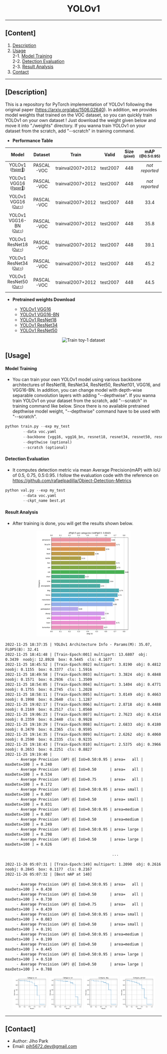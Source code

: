 # <div align="center">YOLOv1</div>

---

## [Content]
1. [Description](#description)   
2. [Usage](#usage)  
2-1. [Model Training](#model-training)  
2-2. [Detection Evaluation](#detection-evaluation)  
2-3. [Result Analysis](#result-analysis)  
3. [Contact](#contact)   

---

## [Description]

This is a repository for PyTorch implementation of YOLOv1 following the original paper (https://arxiv.org/abs/1506.02640). 
In addition, we provides model weights that trained on the VOC dataset, so you can quickly train YOLOv1 on your own dataset ! Just download the weight given below and move it into "./weights" directory. If you wanna train YOLOv1 on your dataset from the scratch, add "--scratch" in training command.


 - **Performance Table**

| Model | Dataset | Train | Valid | Size<br><sup>(pixel) | mAP<br><sup>(@0.5:0.95) | mAP<br><sup>(@0.5) | Params<br><sup>(M) | FLOPs<br><sup>(B) |
| :---: | :---: | :---: | :---: | :---: | :---: | :---: | :---: | :---: | 
| YOLOv1<br><sup>(<u>Paper:page_with_curl:</u>)</br> | PASCAL-VOC | trainval2007+2012 | test2007 | 448 | *not reported* | 63.4 | *not reported* | 40.16 |
| YOLOv1 VGG16<br><sup>(<u>Paper:page_with_curl:</u>)</br> | PASCAL-VOC | trainval2007+2012 | test2007 | 448 | *not reported* | 66.4 | *not reported* | *not reported* |
| YOLOv1 VGG16<br><sup>(<u>Our:star:</u>)</br> | PASCAL-VOC | trainval2007+2012 | test2007 | 448 | 33.4 | 65.3 | 25.49 | 109.50 |
| YOLOv1 VGG16-BN<br><sup>(<u>Our:star:</u>)</br> | PASCAL-VOC | trainval2007+2012 | test2007 | 448 | 35.8 | 67.6 | 25.49 | 109.50 |
| YOLOv1 ResNet18<br><sup>(<u>Our:star:</u>)</br> | PASCAL-VOC | trainval2007+2012 | test2007 | 448 | 39.1 | 68.0 | 21.95 | 18.81 |
| YOLOv1 ResNet34<br><sup>(<u>Our:star:</u>)</br> | PASCAL-VOC | trainval2007+2012 | test2007 | 448 | 45.2 | 71.6 | 32.06 | 29.01 |
| YOLOv1 ResNet50<br><sup>(<u>Our:star:</u>)</br> | PASCAL-VOC | trainval2007+2012 | test2007 | 448 | 44.5 | 73.8 | 35.07 | 32.41 |


 - **Pretrained weights Download**

	- [YOLOv1 VGG16](https://drive.google.com/file/d/1u1Ib8x0_HAqBupHeUNgZSWszDnx4Vaeh/view?usp=share_link)
	- [YOLOv1 VGG16-BN](https://drive.google.com/file/d/1bRPulX9gUztUGrfNxCMBkYfA0tbQz_6H/view?usp=share_link)
	- [YOLOv1 ResNet18](https://drive.google.com/file/d/196eKsDxI69ck5sK1CeHJYHq6dsBR2Crj/view?usp=share_link)
	- [YOLOv1 ResNet34](https://drive.google.com/file/d/1TvTmyIyQO2IFXD9viINm2RCdD74nShha/view?usp=share_link)
	- [YOLOv1 ResNet50](https://drive.google.com/file/d/14jNr6XWg3fPd8_Wvlw1ArK1Wzd_8Vb09/view?usp=share_link)


<div align="center">

  ![Train toy-1 dataset](./asset/toy_result.gif)

</div>


## [Usage]

#### Model Training 
 - You can train your own YOLOv1 model using various backbone architectures of ResNet18, ResNet34, ResNet50, ResNet101, VGG16, and VGG16-BN. In addition, you can change model with depth-wise separable convolution layers with adding "--depthwise".  If you wanna train YOLOv1 on your dataset from the scratch, add "--scratch" in training command like below. Since there is no available pretrained depthwise model weight, "--depthwise" command have to be used with "--scratch".  

```python
python train.py --exp my_test 
		--data voc.yaml 
		--backbone {vgg16, vgg16_bn, resnet18, resnet34, resnet50, resnet101}
		--depthwise (optional)
		--scratch (optional)
```


#### Detection Evaluation
 - It computes detection metric via mean Average Precision(mAP) with IoU of 0.5, 0.75, 0.5:0.95. I follow the evaluation code with the reference on https://github.com/rafaelpadilla/Object-Detection-Metrics

```python
python val.py --exp my_test 
		--data voc.yaml 
		--ckpt_name best.pt
```


#### Result Analysis
 - After training is done, you will get the results shown below.

<div align="center">

  <a href=""><img src=./asset/figure-AP_EP150.png width="60%" /></a>

</div>


```log
2022-11-25 18:37:35 | YOLOv1 Architecture Info - Params(M): 35.07, FLOPS(B): 32.41
2022-11-25 18:41:48 | [Train-Epoch:001] multipart: 13.6807  obj: 0.3439  noobj: 12.8928  box: 0.5445  cls: 4.1677  
2022-11-25 18:45:52 | [Train-Epoch:002] multipart: 3.8190  obj: 0.4812  noobj: 0.1155  box: 0.3377  cls: 1.5916  
2022-11-25 18:49:58 | [Train-Epoch:003] multipart: 3.3824  obj: 0.4848  noobj: 0.1571  box: 0.2936  cls: 1.3509  
2022-11-25 18:54:05 | [Train-Epoch:004] multipart: 3.1404  obj: 0.4771  noobj: 0.1755  box: 0.2745  cls: 1.2028  
2022-11-25 18:58:11 | [Train-Epoch:005] multipart: 3.0149  obj: 0.4663  noobj: 0.1998  box: 0.2640  cls: 1.1287  
2022-11-25 19:02:17 | [Train-Epoch:006] multipart: 2.8718  obj: 0.4488  noobj: 0.2169  box: 0.2517  cls: 1.0560  
2022-11-25 19:06:23 | [Train-Epoch:007] multipart: 2.7623  obj: 0.4314  noobj: 0.2359  box: 0.2440  cls: 0.9928  
2022-11-25 19:10:29 | [Train-Epoch:008] multipart: 2.6833  obj: 0.4180  noobj: 0.2470  box: 0.2365  cls: 0.9595  
2022-11-25 19:14:35 | [Train-Epoch:009] multipart: 2.6262  obj: 0.4060  noobj: 0.2590  box: 0.2335  cls: 0.9235  
2022-11-25 19:18:43 | [Train-Epoch:010] multipart: 2.5375  obj: 0.3966  noobj: 0.2653  box: 0.2251  cls: 0.8827  
2022-11-25 19:19:40 | 
	 - Average Precision (AP) @[ IoU=0.50:0.95 | area=   all | maxDets=100 ] = 0.240
	 - Average Precision (AP) @[ IoU=0.50      | area=   all | maxDets=100 ] = 0.534
	 - Average Precision (AP) @[ IoU=0.75      | area=   all | maxDets=100 ] = 0.172
	 - Average Precision (AP) @[ IoU=0.50:0.95 | area= small | maxDets=100 ] = 0.007
	 - Average Precision (AP) @[ IoU=0.50      | area= small | maxDets=100 ] = 0.031
	 - Average Precision (AP) @[ IoU=0.50:0.95 | area=medium | maxDets=100 ] = 0.087
	 - Average Precision (AP) @[ IoU=0.50      | area=medium | maxDets=100 ] = 0.249
	 - Average Precision (AP) @[ IoU=0.50:0.95 | area= large | maxDets=100 ] = 0.298
	 - Average Precision (AP) @[ IoU=0.50      | area= large | maxDets=100 ] = 0.626

                                                ...

2022-11-26 05:07:31 | [Train-Epoch:149] multipart: 1.2090  obj: 0.2616  noobj: 0.2845  box: 0.1177  cls: 0.2167  
2022-11-26 05:07:32 | [Best mAP at 140]

	 - Average Precision (AP) @[ IoU=0.50:0.95 | area=   all | maxDets=100 ] = 0.438
	 - Average Precision (AP) @[ IoU=0.50      | area=   all | maxDets=100 ] = 0.730
	 - Average Precision (AP) @[ IoU=0.75      | area=   all | maxDets=100 ] = 0.439
	 - Average Precision (AP) @[ IoU=0.50:0.95 | area= small | maxDets=100 ] = 0.083
	 - Average Precision (AP) @[ IoU=0.50      | area= small | maxDets=100 ] = 0.191
	 - Average Precision (AP) @[ IoU=0.50:0.95 | area=medium | maxDets=100 ] = 0.199
	 - Average Precision (AP) @[ IoU=0.50      | area=medium | maxDets=100 ] = 0.445
	 - Average Precision (AP) @[ IoU=0.50:0.95 | area= large | maxDets=100 ] = 0.510
	 - Average Precision (AP) @[ IoU=0.50      | area= large | maxDets=100 ] = 0.788
```


<div align="center">

<a href=""><img src=./asset/car.png width="22%" /></a> <a href=""><img src=./asset/cat.png width="22%" /></a> <a href=""><img src=./asset/dog.png width="22%" /></a> <a href=""><img src=./asset/person.png width="22%" /></a>

</div>


---
## [Contact]
- Author: Jiho Park  
- Email: pjh5672.dev@gmail.com  